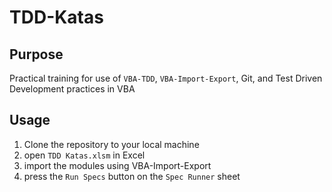 # TDD-Katas

## Purpose

Practical training for use of `VBA-TDD`, `VBA-Import-Export`, Git, and Test Driven Development practices in VBA

## Usage

1. Clone the repository to your local machine
2. open `TDD Katas.xlsm` in Excel
3. import the modules using VBA-Import-Export
4. press the `Run Specs` button on the `Spec Runner` sheet
